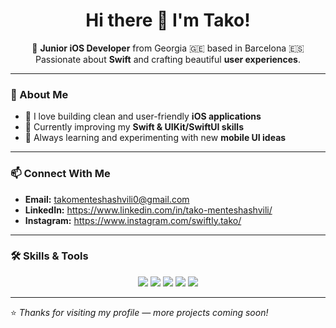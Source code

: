 <h1 align="center">Hi there 👋 I'm Tako!</h1>

<p align="center">
  🌸 <b>Junior iOS Developer</b> from Georgia 🇬🇪 based in Barcelona 🇪🇸 <br/>
  Passionate about <b>Swift</b> and crafting beautiful <b>user experiences</b>.
</p>

---

### 🚀 About Me

- 📱 I love building clean and user-friendly **iOS applications**
- 🎯 Currently improving my **Swift & UIKit/SwiftUI skills**
- 🌱 Always learning and experimenting with new **mobile UI ideas**

---

### 📫 Connect With Me
- **Email:** takomenteshashvili0@gmail.com  
- **LinkedIn:** https://www.linkedin.com/in/tako-menteshashvili/  
- **Instagram:** https://www.instagram.com/swiftly.tako/
---

### 🛠️ Skills & Tools

<p align="center">
  <img src="https://img.shields.io/badge/Swift-F05138?style=for-the-badge&logo=swift&logoColor=white" />
  <img src="https://img.shields.io/badge/Xcode-1575F9?style=for-the-badge&logo=xcode&logoColor=white" />
  <img src="https://img.shields.io/badge/iOS-000000?style=for-the-badge&logo=apple&logoColor=white" />
  <img src="https://img.shields.io/badge/Git-F1502F?style=for-the-badge&logo=git&logoColor=white" />
  <img src="https://img.shields.io/badge/GitHub-181717?style=for-the-badge&logo=github&logoColor=white" />
</p>



---

⭐️ *Thanks for visiting my profile — more projects coming soon!*
